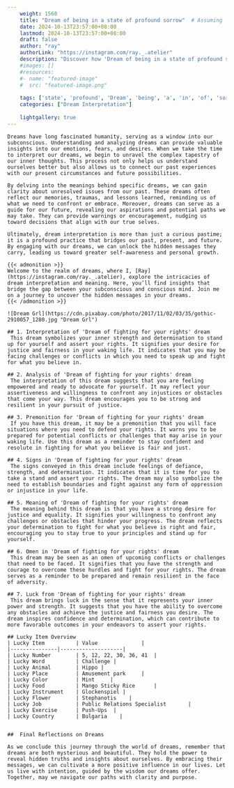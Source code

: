 ```yaml
---
    weight: 1568
    title: "Dream of being in a state of profound sorrow"  # Assuming 'title' column exists
    date: 2024-10-13T23:57:00+08:00
    lastmod: 2024-10-13T23:57:00+08:00
    draft: false
    author: "ray"
    authorLink: "https://instagram.com/ray._.atelier"
    description: "Discover how 'Dream of being in a state of profound sorrow' can interpret your future and uncover its significant meanings in your life."
    #images: []
    #resources:
    #- name: "featured-image"
    #  src: "featured-image.png"
    
    tags: ['state', 'profound', 'Dream', 'being', 'a', 'in', 'of', 'sorrow']
    categories: ["Dream Interpretation"]
    
    lightgallery: true
---
```

    
    Dreams have long fascinated humanity, serving as a window into our subconscious. Understanding and analyzing dreams can provide valuable insights into our emotions, fears, and desires. When we take the time to interpret our dreams, we begin to unravel the complex tapestry of our inner thoughts. This process not only helps us understand ourselves better but also allows us to connect our past experiences with our present circumstances and future possibilities.
    
    By delving into the meanings behind specific dreams, we can gain clarity about unresolved issues from our past. These dreams often reflect our memories, traumas, and lessons learned, reminding us of what we need to confront or embrace. Moreover, dreams can serve as a guide for our future, revealing our aspirations and potential paths we may take. They can provide warnings or encouragement, nudging us toward decisions that align with our true selves.
    
    Ultimately, dream interpretation is more than just a curious pastime; it is a profound practice that bridges our past, present, and future. By engaging with our dreams, we can unlock the hidden messages they carry, leading us toward greater self-awareness and personal growth.
    
    {{< admonition >}}
    Welcome to the realm of dreams, where I, [Ray](https://instagram.com/ray._.atelier), explore the intricacies of dream interpretation and meaning. Here, you’ll find insights that bridge the gap between your subconscious and conscious mind. Join me on a journey to uncover the hidden messages in your dreams.
    {{< /admonition >}}
    
    ![Dream Grl](https://cdn.pixabay.com/photo/2017/11/02/03/35/gothic-2910057_1280.jpg "Dream Grl")
    
    ## 1. Interpretation of 'Dream of fighting for your rights' dream
     This dream symbolizes your inner strength and determination to stand up for yourself and assert your rights. It signifies your desire for justice and fairness in your waking life. It indicates that you may be facing challenges or conflicts in which you need to speak up and fight for what you believe in.
    
    ## 2. Analysis of 'Dream of fighting for your rights' dream
     The interpretation of this dream suggests that you are feeling empowered and ready to advocate for yourself. It may reflect your assertiveness and willingness to confront any injustices or obstacles that come your way. This dream encourages you to be strong and resilient in your pursuit of justice.
    
    ## 3. Premonition for 'Dream of fighting for your rights' dream
     If you have this dream, it may be a premonition that you will face situations where you need to defend your rights. It warns you to be prepared for potential conflicts or challenges that may arise in your waking life. Use this dream as a reminder to stay confident and resolute in fighting for what you believe is fair and just.
    
    ## 4. Signs in 'Dream of fighting for your rights' dream
     The signs conveyed in this dream include feelings of defiance, strength, and determination. It indicates that it is time for you to take a stand and assert your rights. The dream may also symbolize the need to establish boundaries and fight against any form of oppression or injustice in your life.
    
    ## 5. Meaning of 'Dream of fighting for your rights' dream
     The meaning behind this dream is that you have a strong desire for justice and equality. It signifies your willingness to confront any challenges or obstacles that hinder your progress. The dream reflects your determination to fight for what you believe is right and fair, encouraging you to stay true to your principles and stand up for yourself.
    
    ## 6. Omen in 'Dream of fighting for your rights' dream
     This dream may be seen as an omen of upcoming conflicts or challenges that need to be faced. It signifies that you have the strength and courage to overcome these hurdles and fight for your rights. The dream serves as a reminder to be prepared and remain resilient in the face of adversity.
    
    ## 7. Luck from 'Dream of fighting for your rights' dream
     This dream brings luck in the sense that it represents your inner power and strength. It suggests that you have the ability to overcome any obstacles and achieve the justice and fairness you desire. The dream inspires confidence and determination, which can contribute to more favorable outcomes in your endeavors to assert your rights.
    
    ## Lucky Item Overview
    | Lucky Item          | Value              |
    |---------------|--------------------|
    | Lucky Number        | 5, 12, 22, 30, 36, 41  |
    | Lucky Word          | Challenge |
    | Lucky Animal        | Hippo |
    | Lucky Place         | Amusement park     |
    | Lucky Color         | Mint     |
    | Lucky Food          | Mango Sticky Rice      |
    | Lucky Instrument    | Glockenspiel |
    | Lucky Flower        | Stephanotis    |
    | Lucky Job           | Public Relations Specialist       |
    | Lucky Exercise      | Push-Ups  |
    | Lucky Country       | Bulgaria    |
    
    
    ##  Final Reflections on Dreams
    
    As we conclude this journey through the world of dreams, remember that dreams are both mysterious and beautiful. They hold the power to reveal hidden truths and insights about ourselves. By embracing their messages, we can cultivate a more positive influence in our lives. Let us live with intention, guided by the wisdom our dreams offer. Together, may we navigate our paths with clarity and purpose.
    